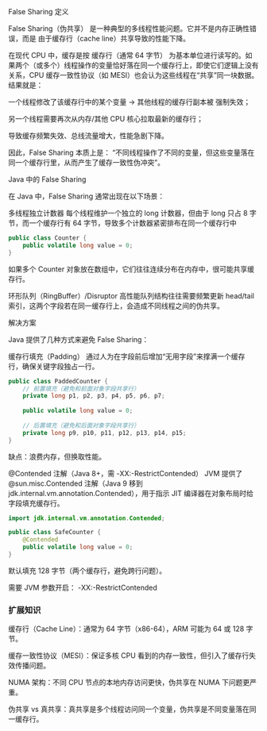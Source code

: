 False Sharing 定义

False Sharing（伪共享） 是一种典型的多线程性能问题。它并不是内存正确性错误，而是 由于缓存行（cache line）共享导致的性能下降。

在现代 CPU 中，缓存是按 缓存行（通常 64 字节） 为基本单位进行读写的。如果两个（或多个）线程操作的变量恰好落在同一个缓存行上，即使它们逻辑上没有关系，CPU 缓存一致性协议（如 MESI）也会认为这些线程在“共享”同一块数据。
结果就是：

一个线程修改了该缓存行中的某个变量 → 其他线程的缓存行副本被 强制失效；

另一个线程需要再次从内存/其他 CPU 核心拉取最新的缓存行；

导致缓存频繁失效、总线流量增大，性能急剧下降。

因此，False Sharing 本质上是：
“不同线程操作了不同的变量，但这些变量落在同一个缓存行里，从而产生了缓存一致性伪冲突”。

Java 中的 False Sharing

在 Java 中，False Sharing 通常出现在以下场景：

多线程独立计数器
每个线程维护一个独立的 long 计数器，但由于 long 只占 8 字节，而一个缓存行有 64 字节，导致多个计数器紧密排布在同一个缓存行中
```java
public class Counter {
    public volatile long value = 0;
}
```
如果多个 Counter 对象放在数组中，它们往往连续分布在内存中，很可能共享缓存行。

环形队列（RingBuffer）/Disruptor
高性能队列结构往往需要频繁更新 head/tail 索引，这两个字段若在同一缓存行上，会造成不同线程之间的伪共享。

解决方案

Java 提供了几种方式来避免 False Sharing：

缓存行填充（Padding）
通过人为在字段前后增加“无用字段”来撑满一个缓存行，确保关键字段独占一行。
```java
public class PaddedCounter {
    // 前置填充（避免和前面对象字段共享行）
    private long p1, p2, p3, p4, p5, p6, p7;
    
    public volatile long value = 0;
    
    // 后置填充（避免和后面对象字段共享行）
    private long p9, p10, p11, p12, p13, p14, p15;
}
```

缺点：浪费内存，但换取性能。

@Contended 注解（Java 8+，需 -XX:-RestrictContended）
JVM 提供了 @sun.misc.Contended 注解（Java 9 移到 jdk.internal.vm.annotation.Contended），用于指示 JIT 编译器在对象布局时给字段填充缓存行。
```java
import jdk.internal.vm.annotation.Contended;

public class SafeCounter {
    @Contended
    public volatile long value = 0;
}
```
默认填充 128 字节（两个缓存行，避免跨行问题）。

需要 JVM 参数开启：
-XX:-RestrictContended

### 扩展知识

缓存行（Cache Line）：通常为 64 字节（x86-64），ARM 可能为 64 或 128 字节。

缓存一致性协议（MESI）：保证多核 CPU 看到的内存一致性，但引入了缓存行失效传播问题。

NUMA 架构：不同 CPU 节点的本地内存访问更快，伪共享在 NUMA 下问题更严重。

伪共享 vs 真共享：真共享是多个线程访问同一个变量，伪共享是不同变量落在同一缓存行。


